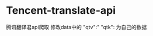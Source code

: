# Tencent-translate-api
腾讯翻译君api爬取
修改data中的
                    "qtv":"
                    "qtk":
                    为自己的数据
